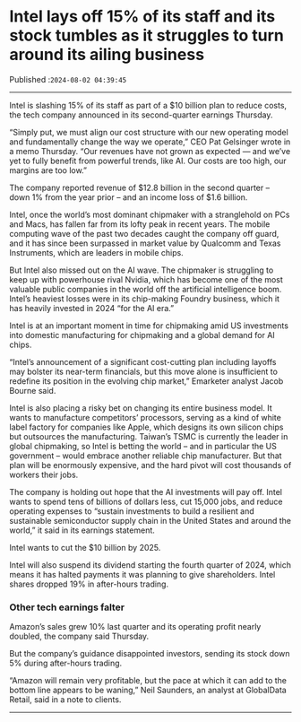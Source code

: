 # Intel lays off 15% of its staff and its stock tumbles as it struggles to turn around its ailing business

Published :`2024-08-02 04:39:45`

---

Intel is slashing 15% of its staff as part of a $10 billion plan to reduce costs, the tech company announced in its second-quarter earnings Thursday.

“Simply put, we must align our cost structure with our new operating model and fundamentally change the way we operate,” CEO Pat Gelsinger wrote in a memo Thursday. “Our revenues have not grown as expected — and we’ve yet to fully benefit from powerful trends, like AI. Our costs are too high, our margins are too low.”

The company reported revenue of $12.8 billion in the second quarter – down 1% from the year prior – and an income loss of $1.6 billion.

Intel, once the world’s most dominant chipmaker with a stranglehold on PCs and Macs, has fallen far from its lofty peak in recent years. The mobile computing wave of the past two decades caught the company off guard, and it has since been surpassed in market value by Qualcomm and Texas Instruments, which are leaders in mobile chips.

But Intel also missed out on the AI wave. The chipmaker is struggling to keep up with powerhouse rival Nvidia, which has become one of the most valuable public companies in the world off the artificial intelligence boom. Intel’s heaviest losses were in its chip-making Foundry business, which it has heavily invested in 2024 “for the AI era.”

Intel is at an important moment in time for chipmaking amid US investments into domestic manufacturing for chipmaking and a global demand for AI chips.

“Intel’s announcement of a significant cost-cutting plan including layoffs may bolster its near-term financials, but this move alone is insufficient to redefine its position in the evolving chip market,” Emarketer analyst Jacob Bourne said.

Intel is also placing a risky bet on changing its entire business model. It wants to manufacture competitors’ processors, serving as a kind of white label factory for companies like Apple, which designs its own silicon chips but outsources the manufacturing. Taiwan’s TSMC is currently the leader in global chipmaking, so Intel is betting the world – and in particular the US government – would embrace another reliable chip manufacturer. But that plan will be enormously expensive, and the hard pivot will cost thousands of workers their jobs.

The company is holding out hope that the AI investments will pay off. Intel wants to spend tens of billions of dollars less, cut 15,000 jobs, and reduce operating expenses to “sustain investments to build a resilient and sustainable semiconductor supply chain in the United States and around the world,” it said in its earnings statement.

Intel wants to cut the $10 billion by 2025.

Intel will also suspend its dividend starting the fourth quarter of 2024, which means it has halted payments it was planning to give shareholders. Intel shares dropped 19% in after-hours trading.

### Other tech earnings falter

Amazon’s sales grew 10% last quarter and its operating profit nearly doubled, the company said Thursday.

But the company’s guidance disappointed investors, sending its stock down 5% during after-hours trading.

“Amazon will remain very profitable, but the pace at which it can add to the bottom line appears to be waning,” Neil Saunders, an analyst at GlobalData Retail, said in a note to clients.

---

